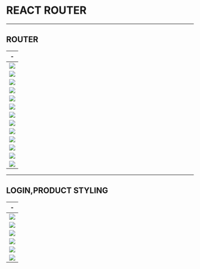 # REACT ROUTER


---
ROUTER
---

|-|
|-|
|<img src="./IMG/ROUTER/1.png" />|
|<img src="./IMG/ROUTER/2.png" />|
|<img src="./IMG/ROUTER/3.png" />|
|<img src="./IMG/ROUTER/4.png" />|
|<img src="./IMG/ROUTER/5.png" />|
|<img src="./IMG/ROUTER/6.png" />|
|<img src="./IMG/ROUTER/7.png" />|
|<img src="./IMG/ROUTER/8.png" />|
|<img src="./IMG/ROUTER/9.png" />|
|<img src="./IMG/ROUTER/10.png" />|
|<img src="./IMG/ROUTER/11.png" />|
|<img src="./IMG/ROUTER/12.png" />|
|<img src="./IMG/ROUTER/13.png" />|


---
LOGIN,PRODUCT STYLING
---

|-|
|-|
|<img src="./IMG/STYLING/1.png" />|
|<img src="./IMG/STYLING/2.png" />|
|<img src="./IMG/STYLING/3.png" />|
|<img src="./IMG/STYLING/4.png" />|
|<img src="./IMG/STYLING/5.png" />|
|<img src="./IMG/STYLING/6.png" />|

